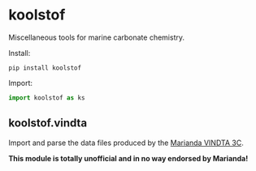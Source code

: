 # <span style='color:k'>koolstof</span>

Miscellaneous tools for marine carbonate chemistry.

Install:

    pip install koolstof

Import:

```python
import koolstof as ks
```

## <span style='color:k'>koolstof</span>.vindta

Import and parse the data files produced by the [Marianda VINDTA 3C](http://www.marianda.com/index.php?site=products&subsite=vindta3c).

**This module is totally unofficial and in no way endorsed by Marianda!**

